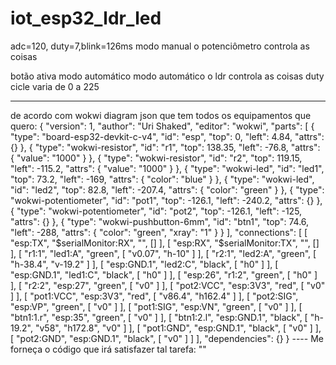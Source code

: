# iot_esp32_ldr_led
adc=120, duty=7,blink=126ms
modo manual o potenciômetro controla as coisas

botão ativa modo automático
modo automático o ldr controla as coisas
duty cicle varia de 0 a 225

---------------
de acordo com wokwi diagram json que tem todos os equipamentos que quero: { "version": 1, "author": "Uri Shaked", "editor": "wokwi", "parts": [ { "type": "board-esp32-devkit-c-v4", "id": "esp", "top": 0, "left": 4.84, "attrs": {} }, { "type": "wokwi-resistor", "id": "r1", "top": 138.35, "left": -76.8, "attrs": { "value": "1000" } }, { "type": "wokwi-resistor", "id": "r2", "top": 119.15, "left": -115.2, "attrs": { "value": "1000" } }, { "type": "wokwi-led", "id": "led1", "top": 73.2, "left": -169, "attrs": { "color": "blue" } }, { "type": "wokwi-led", "id": "led2", "top": 82.8, "left": -207.4, "attrs": { "color": "green" } }, { "type": "wokwi-potentiometer", "id": "pot1", "top": -126.1, "left": -240.2, "attrs": {} }, { "type": "wokwi-potentiometer", "id": "pot2", "top": -126.1, "left": -125, "attrs": {} }, { "type": "wokwi-pushbutton-6mm", "id": "btn1", "top": 74.6, "left": -288, "attrs": { "color": "green", "xray": "1" } } ], "connections": [ [ "esp:TX", "$serialMonitor:RX", "", [] ], [ "esp:RX", "$serialMonitor:TX", "", [] ], [ "r1:1", "led1:A", "green", [ "v0.07", "h-10" ] ], [ "r2:1", "led2:A", "green", [ "h-38.4", "v-19.2" ] ], [ "esp:GND.1", "led2:C", "black", [ "h0" ] ], [ "esp:GND.1", "led1:C", "black", [ "h0" ] ], [ "esp:26", "r1:2", "green", [ "h0" ] ], [ "r2:2", "esp:27", "green", [ "v0" ] ], [ "pot2:VCC", "esp:3V3", "red", [ "v0" ] ], [ "pot1:VCC", "esp:3V3", "red", [ "v86.4", "h162.4" ] ], [ "pot2:SIG", "esp:VP", "green", [ "v0" ] ], [ "pot1:SIG", "esp:VN", "green", [ "v0" ] ], [ "btn1:1.r", "esp:35", "green", [ "v0" ] ], [ "btn1:2.l", "esp:GND.1", "black", [ "h-19.2", "v58", "h172.8", "v0" ] ], [ "pot1:GND", "esp:GND.1", "black", [ "v0" ] ], [ "pot2:GND", "esp:GND.1", "black", [ "v0" ] ] ], "dependencies": {} } ---- Me forneça o código que irá satisfazer tal tarefa: ""
